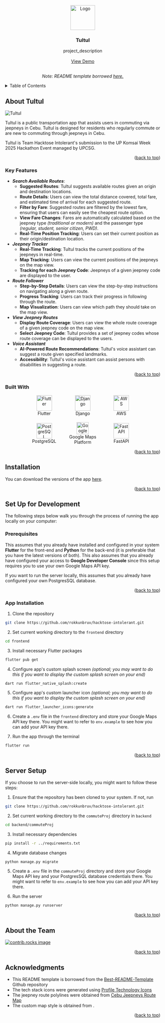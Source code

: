 <!-- Improved compatibility of back to top link: See: https://github.com/othneildrew/Best-README-Template/pull/73 -->
<a id="readme-top"></a>
<!--
*** Thanks for checking out the Best-README-Template. If you have a suggestion
*** that would make this better, please fork the repo and create a pull request
*** or simply open an issue with the tag "enhancement".
*** Don't forget to give the project a star!
*** Thanks again! Now go create something AMAZING! :D
-->



<!-- PROJECT SHIELDS -->
<!--
*** I'm using markdown "reference style" links for readability.
*** Reference links are enclosed in brackets [ ] instead of parentheses ( ).
*** See the bottom of this document for the declaration of the reference variables
*** for contributors-url, forks-url, etc. This is an optional, concise syntax you may use.
*** https://www.markdownguide.org/basic-syntax/#reference-style-links
-->
<!-- [![Contributors][contributors-shield]][contributors-url]
[![Forks][forks-shield]][forks-url]
[![Stargazers][stars-shield]][stars-url]
[![Issues][issues-shield]][issues-url]
[![project_license][license-shield]][license-url]
[![LinkedIn][linkedin-shield]][linkedin-url] -->

<!-- PROJECT LOGO -->
<br />
<div align="center">
  <a href="https://github.com/rokkunbruv/hacktose-intolerant">
    <img src="assets/tultul-logo.svg" alt="Logo" width="80" height="80">
  </a>

<h3 align="center">Tultul</h3>

  <p align="center">
    project_description
    <br />
    <br />
    <a href="#usage">View Demo</a>
    <br />
    <br />
    <p><i>Note: README template borrowed <a href="https://github.com/othneildrew/Best-README-Template">here.</a></i></p>
  </p>
</div>

<!-- TABLE OF CONTENTS -->
<details>
  <summary>Table of Contents</summary>
  <ol>
    <li>
      <a href="#about-tultul">About Tultul</a>
      <ul>
        <li><a href="#key-features">Key Features</a></li>
        <li><a href="#built-with">Built With</a></li>
      </ul>
    </li>
    <li>
      <a href="#getting-started">Getting Started</a>
      <ul>
        <li><a href="#prerequisites">Prerequisites</a></li>
        <li><a href="#app-installation">App Installation</a></li>
        <li><a href="#server-setup">Server Setup</a></li>
      </ul>
    </li>
    <li><a href="#about-the-team">About the Team</a></li>
    <li><a href="#acknowledgments">Acknowledgments</a></li>
  </ol>
</details>

<!-- ABOUT THE PROJECT -->
## About Tultul

<img src="assets/tultul-app-name.svg" alt="Tultul" />

Tultul is a public transportation app that assists users in commuting via jeepneys in Cebu. Tultul is designed for residents who regularly commute or are new to commuting through jeepneys in Cebu.



Tultul is Team Hacktose Intolerant's submission to the UP Komsai Week 2025
Hackathon Event managed by UPCSG.

<p align="right">(<a href="#readme-top">back to top</a>)</p>

### Key Features

* ***Search Available Routes***:
  * **Suggested Routes**: Tultul suggests available routes given an origin and destination locations.
  * **Route Details**: Users can view the total distance covered, total fare, and estimated time of arrival for each suggested route.
  * **Filter by Fare**: Suggested routes are filtered by the lowest fare, ensuring that users can easily see the cheapest route option.
  * **View Fare Changes**: Fares are automatically calculated based on the jeepney type *(traditional or modern)* and the passenger type *(regular, student, senior citizen, PWD)*.
  * **Real-Time Position Tracking**: Users can set their current position as their origin/destination location.
* ***Jeepney Tracker***
  * **Real-Time Tracking**: Tultul tracks the current positions of the jeepneys in real-time.
  * **Map Tracking**: Users can view the current positions of the jeepneys on the map view.
  * **Tracking for each Jeepney Code**: Jeepneys of a given jeepney code are displayed to the user.
* ***Route Follower***
  * **Step-by-Step Details**: Users can view the step-by-step instructions on navigating along a given route.
  * **Progress Tracking**: Users can track their progress in following through the route.
  * **Map Visualization**: Users can view which path they should take on the map view.
* ***View Jeepney Routes***
  * **Display Route Coverage**: Users can view the whole route coverage of a given jeepney code on the map view.
  * **Select Jeepney Code**: Tultul provides a set of jeepney codes whose route coverage can be displayed to the users.
* ***Voice Assistant***
  * **AI-Powered Route Recommendations**: Tultul's voice assistant can suggest a route given specified landmarks.
  * **Accessibility**: Tultul's voice assistant can assist persons with disabilities in suggesting a route.

<p align="right">(<a href="#readme-top">back to top</a>)</p>

### Built With

<div align="center" style="display:grid; grid; grid-template-columns: repeat(3, 1fr); row-gap: 20px; padding: 0 64px; align-items: center;">
  <a href="https://flutter.dev" style="text-decoration: none;">
    <div align="center">
      <img width="50" src="https://raw.githubusercontent.com/marwin1991/profile-technology-icons/refs/heads/main/icons/flutter.png" alt="Flutter" title="Flutter" />
      <div>Flutter</div>
    </div>
  </a>
  <a href="https://www.djangoproject.com/" style="text-decoration: none;">
    <div align="center">
      <img width="50" src="https://raw.githubusercontent.com/marwin1991/profile-technology-icons/refs/heads/main/icons/django.png" alt="Django" title="Django" />
      <div>Django</div>
    </div>
  </a>
  <a href="https://aws.amazon.com/" style="text-decoration: none;">
    <div align="center">
      <img width="50" src="https://raw.githubusercontent.com/marwin1991/profile-technology-icons/refs/heads/main/icons/aws.png" alt="AWS" title="AWS" />
      <div>AWS</div>
    </div>
  </a>
  <a href="https://www.postgresql.org/" style="text-decoration: none;">
    <div align="center">
      <img width="50" src="https://raw.githubusercontent.com/marwin1991/profile-technology-icons/refs/heads/main/icons/postgresql.png" alt="PostgreSQL" title="PostgreSQL" />
      <div>PostgreSQL</div>
    </div>
  </a>
  <a href="https://developers.google.com/maps" style="text-decoration: none;">
    <div align="center">
      <img width="39" src="https://upload.wikimedia.org/wikipedia/commons/a/aa/Google_Maps_icon_%282020%29.svg" alt="Google Maps Platform" title="Google Maps Platform" />
      <div>Google Maps Platform</div>
    </div>
  </a>
  <a href="https://fastapi.tiangolo.com/" style="text-decoration: none;">
    <div align="center">
      <img width="50" src="https://icon.icepanel.io/Technology/svg/FastAPI.svg" alt="FastAPI" title="FastAPI" />
      <div>FastAPI</div>
    </div>
  </a>
</div>

<p align="right">(<a href="#readme-top">back to top</a>)</p>

<!-- DOWNLOADS -->
## Installation

You can download the versions of the app [here]().

<p align="right">(<a href="#readme-top">back to top</a>)</p>

<!-- INSTALLATION GUIDE -->
## Set Up for Development

The following steps below walk you through the process of running the app locally on your computer:

### Prerequisites

This assumes that you already have installed and configured in your system **Flutter** for the front-end
and **Python** for the back-end (it is preferable that you have the latest versions of both). This also assumes that you already have configured your
access to **Google Developer Console** since this setup requires you to use your own Google Maps API key.

If you want to run the server locally, this assumes that you already have configured your own PostgresSQL database.

<p align="right">(<a href="#readme-top">back to top</a>)</p>

### App Installation

1. Clone the repository

```bash
git clone https://github.com/rokkunbruv/hacktose-intolerant.git
```

2. Set current working directory to the `frontend` directory

```bash
cd frontend
```

3. Install necessary Flutter packages 

```bash
flutter pub get
```

4. Configure app's custom splash screen *(optional; you may want to do this if you want to display the custom splash screen on your end)*

```bash
dart run flutter_native_splash:create
```

5. Configure app's custom launcher icon *(optional; you may want to do this if you want to display the custom splash screen on your end)*

```bash
dart run flutter_launcher_icons:generate
```

6. Create a `.env` file in the `frontend` directory and store your Google Maps API key there. You might want to refer to `env.example` to see how you can add your API key there.

7. Run the app through the terminal

```bash
flutter run
```

<p align="right">(<a href="#readme-top">back to top</a>)</p>

## Server Setup

If you choose to run the server-side locally, you might want to follow these steps:

1. Ensure that the repository has been cloned to your system. If not, run

```bash
git clone https://github.com/rokkunbruv/hacktose-intolerant.git
```

2. Set current working directory to the `commuteProj` directory in `backend`

```bash
cd backend/commuteProj
```

3. Install necessary dependencies

```bash
pip install -r ../requirements.txt
```

4. Migrate database changes

```bash
python manage.py migrate
```

5. Create a `.env` file in the `commuteProj` directory and store your Google Maps API key and your PostgresSQL database credentials there. You might want to refer to `env.example` to see how you can add your API key there.

6. Run the server

```bash
python manage.py runserver
```

<p align="right">(<a href="#readme-top">back to top</a>)</p>

<!-- CONTRIBUTING -->
## About the Team

<a href="https://github.com/rokkunbruv/hacktose-intolerant/graphs/contributors">
  <img src="https://contrib.rocks/image?repo=rokkunbruv/hacktose-intolerant" alt="contrib.rocks image" />
</a>

<p align="right">(<a href="#readme-top">back to top</a>)</p>

<!-- LICENSE -->
<!-- ## License

Distributed under the project_license. See `LICENSE.txt` for more information.

<p align="right">(<a href="#readme-top">back to top</a>)</p> -->

<!-- CONTACT -->
<!-- ## Contact

Your Name - [@twitter_handle](https://twitter.com/twitter_handle) - email@email_client.com

Project Link: [https://github.com/github_username/repo_name](https://github.com/github_username/repo_name)

<p align="right">(<a href="#readme-top">back to top</a>)</p> -->

<!-- ACKNOWLEDGMENTS -->
## Acknowledgments

* This README template is borrowed from the [Best-README-Template](https://github.com/othneildrew/Best-README-Template/blob/main/README.md) Github repository
* The tech stack icons were generated using [Profile Technology Icons](https://marwin1991.github.io/profile-technology-icons/)
* The jeepney route polylines were obtained from [Cebu Jeepneys Route Map](https://cebujeepneys.weebly.com/jeepney-routes.html)
* The custom map style is obtained from []().

<p align="right">(<a href="#readme-top">back to top</a>)</p>



<!-- MARKDOWN LINKS & IMAGES -->
<!-- https://www.markdownguide.org/basic-syntax/#reference-style-links -->
[contributors-shield]: https://img.shields.io/github/contributors/github_username/repo_name.svg?style=for-the-badge
[contributors-url]: https://github.com/github_username/repo_name/graphs/contributors
[forks-shield]: https://img.shields.io/github/forks/github_username/repo_name.svg?style=for-the-badge
[forks-url]: https://github.com/github_username/repo_name/network/members
[stars-shield]: https://img.shields.io/github/stars/github_username/repo_name.svg?style=for-the-badge
[stars-url]: https://github.com/github_username/repo_name/stargazers
[issues-shield]: https://img.shields.io/github/issues/github_username/repo_name.svg?style=for-the-badge
[issues-url]: https://github.com/github_username/repo_name/issues
[license-shield]: https://img.shields.io/github/license/github_username/repo_name.svg?style=for-the-badge
[license-url]: https://github.com/github_username/repo_name/blob/master/LICENSE.txt
[linkedin-shield]: https://img.shields.io/badge/-LinkedIn-black.svg?style=for-the-badge&logo=linkedin&colorB=555
[linkedin-url]: https://linkedin.com/in/linkedin_username
[product-screenshot]: images/screenshot.png
